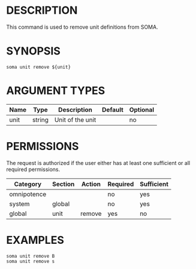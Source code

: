 # DESCRIPTION

This command is used to remove unit definitions from SOMA.

# SYNOPSIS

```
soma unit remove ${unit}
```

# ARGUMENT TYPES

Name | Type |     Description   | Default | Optional
 --- |  --- | ----------------- | ------- | --------
unit | string | Unit of the unit | | no

# PERMISSIONS

The request is authorized if the user either has at least one
sufficient or all required permissions.

Category | Section | Action | Required | Sufficient
 ------- | ------- | ------ | -------- | ----------
omnipotence | | | no | yes
system | global | | no | yes
global | unit | remove | yes | no

# EXAMPLES

```
soma unit remove B
soma unit remove s
```
